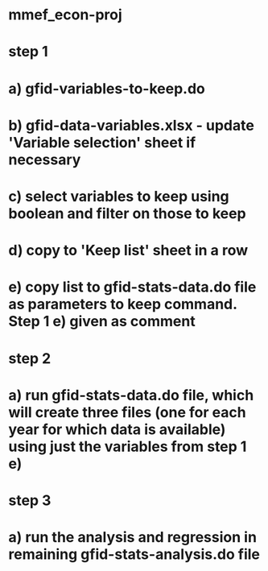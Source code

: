 # mmef_econ-proj

# step 1
# a) gfid-variables-to-keep.do
# b) gfid-data-variables.xlsx - update 'Variable selection' sheet if necessary
# c) select variables to keep using boolean and filter on those to keep
# d) copy to 'Keep list' sheet in a row
# e) copy list to gfid-stats-data.do file as parameters to keep command. Step 1 e) given as comment

# step 2
# a) run gfid-stats-data.do file, which will create three files (one for each year for which data is available) using just the variables from step 1 e)

# step 3
# a) run the analysis and regression in remaining gfid-stats-analysis.do file

